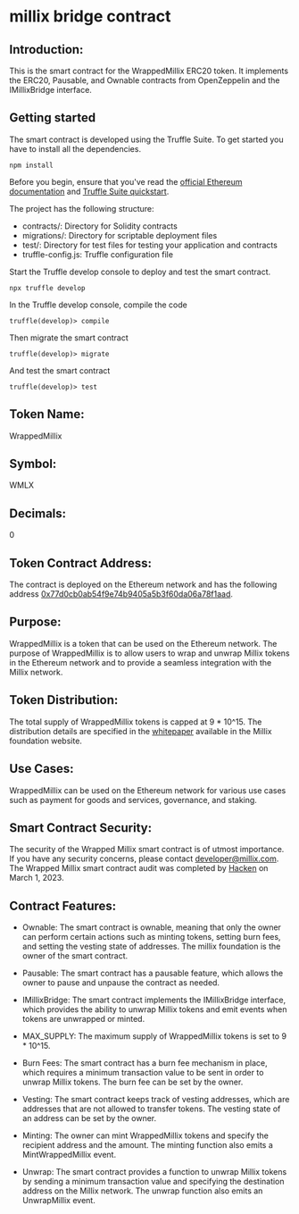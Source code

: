 # millix bridge contract

## Introduction:
This is the smart contract for the WrappedMillix ERC20 token. It implements the ERC20, Pausable, and Ownable contracts from OpenZeppelin and the IMillixBridge interface.

## Getting started
The smart contract is developed using the Truffle Suite. To get started you have to install all the dependencies.
```
npm install
```

Before you begin, ensure that you've read the [official Ethereum documentation](https://ethereum.org/en/what-is-ethereum/) and [Truffle Suite quickstart](https://trufflesuite.com/docs/truffle/quickstart/).

The project has the following structure:

- contracts/: Directory for Solidity contracts
- migrations/: Directory for scriptable deployment files
- test/: Directory for test files for testing your application and contracts
- truffle-config.js: Truffle configuration file

Start the Truffle develop console to deploy and test the smart contract.
```
npx truffle develop
```

In the Truffle develop console, compile the code
```
truffle(develop)> compile
```
Then migrate the smart contract
```
truffle(develop)> migrate
```

And test the smart contract
```
truffle(develop)> test
```

## Token Name:
WrappedMillix

## Symbol:
WMLX

## Decimals:
0

## Token Contract Address:
The contract is deployed on the Ethereum network and has the following address [0x77d0cb0ab54f9e74b9405a5b3f60da06a78f1aad](https://etherscan.io/token/0x77d0cb0ab54f9e74b9405a5b3f60da06a78f1aad).

## Purpose:
WrappedMillix is a token that can be used on the Ethereum network. The purpose of WrappedMillix is to allow users to wrap and unwrap Millix tokens in the Ethereum network and to provide a seamless integration with the Millix network.

## Token Distribution:
The total supply of WrappedMillix tokens is capped at 9 * 10^15. The distribution details are specified in the [whitepaper](https://millix.org/whitepaper.html) available in the Millix foundation website.

## Use Cases:
WrappedMillix can be used on the Ethereum network for various use cases such as payment for goods and services, governance, and staking.

## Smart Contract Security:
The security of the Wrapped Millix smart contract is of utmost importance. If you have any security concerns, please contact [developer@millix.com](mailto:developer@millix.com). The Wrapped Millix smart contract audit was completed by [Hacken](https://hacken.io/audits/) on March 1, 2023.

## Contract Features:
- Ownable: The smart contract is ownable, meaning that only the owner can perform certain actions such as minting tokens, setting burn fees, and setting the vesting state of addresses. The millix foundation is the owner of the smart contract.

- Pausable: The smart contract has a pausable feature, which allows the owner to pause and unpause the contract as needed.

- IMillixBridge: The smart contract implements the IMillixBridge interface, which provides the ability to unwrap Millix tokens and emit events when tokens are unwrapped or minted.

- MAX_SUPPLY: The maximum supply of WrappedMillix tokens is set to 9 * 10^15.

- Burn Fees: The smart contract has a burn fee mechanism in place, which requires a minimum transaction value to be sent in order to unwrap Millix tokens. The burn fee can be set by the owner.

- Vesting: The smart contract keeps track of vesting addresses, which are addresses that are not allowed to transfer tokens. The vesting state of an address can be set by the owner.

- Minting: The owner can mint WrappedMillix tokens and specify the recipient address and the amount. The minting function also emits a MintWrappedMillix event.

- Unwrap: The smart contract provides a function to unwrap Millix tokens by sending a minimum transaction value and specifying the destination address on the Millix network. The unwrap function also emits an UnwrapMillix event.
